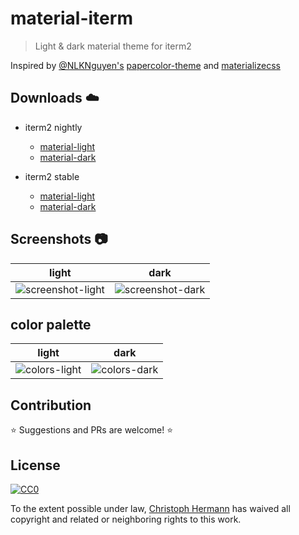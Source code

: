 # material-iterm

> Light & dark material theme for iterm2


Inspired by [@NLKNguyen's](https://github.com/NLKNguyen) [papercolor-theme](https://github.com/NLKNguyen/papercolor-theme) and [materializecss](http://materializecss.com/)

## Downloads :cloud:
- iterm2 nightly
  - [material-light](https://cdn.rawgit.com/stoeffel/material-iterm/1.0.2/material.itermcolors)
  - [material-dark](https://cdn.rawgit.com/stoeffel/material-iterm/1.0.2/material-dark.itermcolors)

- iterm2 stable
  - [material-light](https://cdn.rawgit.com/stoeffel/material-iterm/1.0.2/stable/material.itermcolors)
  - [material-dark](https://cdn.rawgit.com/stoeffel/material-iterm/1.0.2/stable/material-dark.itermcolors)

## Screenshots :camera:

| light | dark |
|:-:|:-:|
| ![screenshot-light](https://cdn.rawgit.com/stoeffel/material-iterm/1.0.1/screenshot.png) | ![screenshot-dark](https://cdn.rawgit.com/stoeffel/material-iterm/1.0.1/screenshot-dark.png) |

## color palette

| light | dark |
|:-:|:-:|
| ![colors-light](https://cdn.rawgit.com/stoeffel/material-iterm/master/colors.png) | ![colors-dark](https://cdn.rawgit.com/stoeffel/material-iterm/master/colors_dark.png) |

## Contribution

:star: Suggestions and PRs are welcome! :star:

## License

[![CC0](http://i.creativecommons.org/p/zero/1.0/88x31.png)](http://creativecommons.org/publicdomain/zero/1.0/)

To the extent possible under law, [Christoph Hermann](https://github.com/stoeffel) has waived all copyright and related or neighboring rights to this work.
